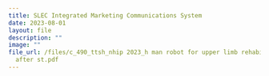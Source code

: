 ```yaml
---
title: SLEC Integrated Marketing Communications System
date: 2023-08-01
layout: file
description: ""
image: ""
file_url: /files/c_490_ttsh_nhip 2023_h man robot for upper limb rehabilitation
  after st.pdf
---
```

